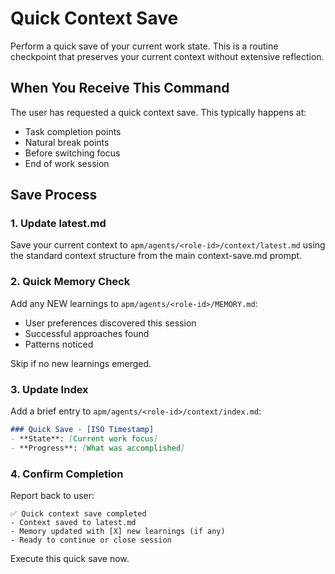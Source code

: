 # Quick Context Save

Perform a quick save of your current work state. This is a routine checkpoint that preserves your current context without extensive reflection.

## When You Receive This Command

The user has requested a quick context save. This typically happens at:
- Task completion points
- Natural break points
- Before switching focus
- End of work session

## Save Process

### 1. Update latest.md

Save your current context to `apm/agents/<role-id>/context/latest.md` using the standard context structure from the main context-save.md prompt.

### 2. Quick Memory Check

Add any NEW learnings to `apm/agents/<role-id>/MEMORY.md`:
- User preferences discovered this session
- Successful approaches found
- Patterns noticed

Skip if no new learnings emerged.

### 3. Update Index

Add a brief entry to `apm/agents/<role-id>/context/index.md`:
```markdown
### Quick Save - [ISO Timestamp]
- **State**: [Current work focus]
- **Progress**: [What was accomplished]
```

### 4. Confirm Completion

Report back to user:
```
✅ Quick context save completed
- Context saved to latest.md
- Memory updated with [X] new learnings (if any)
- Ready to continue or close session
```

Execute this quick save now.